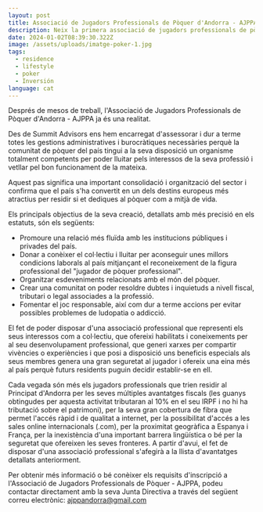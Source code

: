 ```yaml
---
layout: post
title: Associació de Jugadors Professionals de Pòquer d'Andorra - AJPPA
description: Neix la primera associació de jugadors professionals de pòquer al país.
date: 2024-01-02T08:39:30.322Z
image: /assets/uploads/imatge-poker-1.jpg
tags:
  - residence
  - lifestyle
  - poker
  - Inversión
language: cat
---
```

Després de mesos de treball, l'Associació de Jugadors Professionals de Pòquer d'Andorra - AJPPA ja és una realitat. 

Des de Summit Advisors ens hem encarregat d'assessorar i dur a terme totes les gestions administratives i burocràtiques necessàries perquè la comunitat de pòquer del país tingui a la seva disposició un organisme totalment competents per poder lluitar pels interessos de la seva professió i vetllar pel bon funcionament de la mateixa.

Aquest pas significa una important consolidació i organització del sector i confirma que el país s'ha convertit en un dels destins europeus més atractius per residir si et dediques al pòquer com a mitjà de vida.

Els principals objectius de la seva creació, detallats amb més precisió en els estatuts, són els següents:

* Promoure una relació més fluïda amb les institucions públiques i privades del país.
* Donar a conèixer el col·lectiu i lluitar per aconseguir unes millors condicions laborals al país mitjançant el reconeixement de la figura professional del "jugador de pòquer professional".
* Organitzar esdeveniments relacionats amb el món del pòquer.
* Crear una comunitat on poder resoldre dubtes i inquietuds a nivell fiscal, tributari o legal associades a la professió.
* Fomentar el joc responsable, així com dur a terme accions per evitar possibles problemes de ludopatia o addicció.

El fet de poder disposar d'una associació professional que representi els seus interessos com a col·lectiu, que ofereixi habilitats i coneixements per al seu desenvolupament professional, que generi xarxes per compartir vivències o experiències i que posi a disposició uns beneficis especials als seus membres genera una gran seguretat al jugador i ofereix una eina més al país perquè futurs residents puguin decidir establir-se en ell.

Cada vegada són més els jugadors professionals que trien residir al Principat d'Andorra per les seves múltiples avantatges fiscals (les guanys obtingudes per aquesta activitat tributaran al 10% en el seu IRPF i no hi ha tributació sobre el patrimoni), per la seva gran cobertura de fibra que permet l'accés ràpid i de qualitat a internet, per la possibilitat d'accés a les sales online internacionals (.com), per la proximitat geogràfica a Espanya i França, per la inexistència d'una important barrera lingüística o bé per la seguretat que ofereixen les seves fronteres. A partir d'avui, el fet de disposar d'una associació professional s'afegirà a la llista d'avantatges detallats anteriorment.

Per obtenir més informació o bé conèixer els requisits d'inscripció a l'Associació de Jugadors Professionals de Pòquer - AJPPA, podeu contactar directament amb la seva Junta Directiva a través del següent correu electrònic: ajppandorra@gmail.com